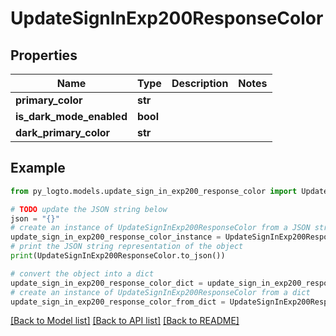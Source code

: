 # UpdateSignInExp200ResponseColor


## Properties

Name | Type | Description | Notes
------------ | ------------- | ------------- | -------------
**primary_color** | **str** |  | 
**is_dark_mode_enabled** | **bool** |  | 
**dark_primary_color** | **str** |  | 

## Example

```python
from py_logto.models.update_sign_in_exp200_response_color import UpdateSignInExp200ResponseColor

# TODO update the JSON string below
json = "{}"
# create an instance of UpdateSignInExp200ResponseColor from a JSON string
update_sign_in_exp200_response_color_instance = UpdateSignInExp200ResponseColor.from_json(json)
# print the JSON string representation of the object
print(UpdateSignInExp200ResponseColor.to_json())

# convert the object into a dict
update_sign_in_exp200_response_color_dict = update_sign_in_exp200_response_color_instance.to_dict()
# create an instance of UpdateSignInExp200ResponseColor from a dict
update_sign_in_exp200_response_color_from_dict = UpdateSignInExp200ResponseColor.from_dict(update_sign_in_exp200_response_color_dict)
```
[[Back to Model list]](../README.md#documentation-for-models) [[Back to API list]](../README.md#documentation-for-api-endpoints) [[Back to README]](../README.md)


